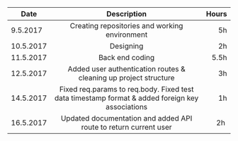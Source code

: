 | Date        | Description           | Hours  |
| ------------- |:-------------:| -----:|
| 9.5.2017    | Creating repositories and working environment | 5h |
| 10.5.2017   | Designing      |   2h |
| 11.5.2017   | Back end coding    |    5.5h |
| 12.5.2017 | Added user authentication routes & cleaning up project structure | 3h |
| 14.5.2017 | Fixed req.params to req.body. Fixed test data timestamp format & added foreign key associations | 1h |
| 16.5.2017 | Updated documentation and added API route to return current user | 2h |
